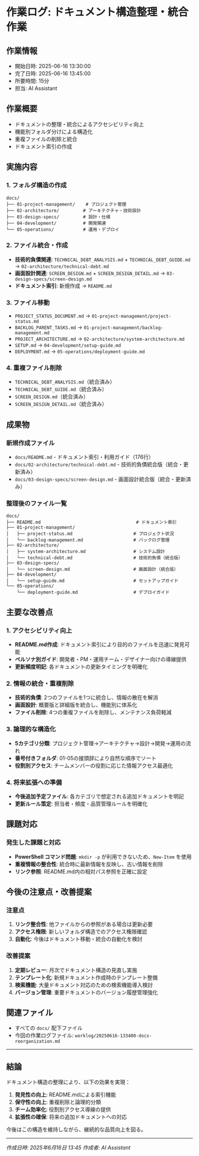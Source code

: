 # 作業ログ: ドキュメント構造整理・統合作業

## 作業情報
- 開始日時: 2025-06-16 13:30:00
- 完了日時: 2025-06-16 13:45:00
- 所要時間: 15分
- 担当: AI Assistant

## 作業概要
- ドキュメントの整理・統合によるアクセシビリティ向上
- 機能別フォルダ分けによる構造化
- 重複ファイルの削除と統合
- ドキュメント索引の作成

## 実施内容

### 1. フォルダ構造の作成
```
docs/
├── 01-project-management/    # プロジェクト管理
├── 02-architecture/         # アーキテクチャ・技術設計
├── 03-design-specs/         # 設計・仕様
├── 04-development/          # 開発関連
└── 05-operations/           # 運用・デプロイ
```

### 2. ファイル統合・作成
- **技術的負債関連**: `TECHNICAL_DEBT_ANALYSIS.md` + `TECHNICAL_DEBT_GUIDE.md` → `02-architecture/technical-debt.md`
- **画面設計関連**: `SCREEN_DESIGN.md` + `SCREEN_DESIGN_DETAIL.md` → `03-design-specs/screen-design.md`
- **ドキュメント索引**: 新規作成 → `README.md`

### 3. ファイル移動
- `PROJECT_STATUS_DOCUMENT.md` → `01-project-management/project-status.md`
- `BACKLOG_PARENT_TASKS.md` → `01-project-management/backlog-management.md`
- `PROJECT_ARCHITECTURE.md` → `02-architecture/system-architecture.md`
- `SETUP.md` → `04-development/setup-guide.md`
- `DEPLOYMENT.md` → `05-operations/deployment-guide.md`

### 4. 重複ファイル削除
- `TECHNICAL_DEBT_ANALYSIS.md`（統合済み）
- `TECHNICAL_DEBT_GUIDE.md`（統合済み）
- `SCREEN_DESIGN.md`（統合済み）
- `SCREEN_DESIGN_DETAIL.md`（統合済み）

## 成果物

### 新規作成ファイル
- `docs/README.md` - ドキュメント索引・利用ガイド（176行）
- `docs/02-architecture/technical-debt.md` - 技術的負債統合版（統合・更新済み）
- `docs/03-design-specs/screen-design.md` - 画面設計統合版（統合・更新済み）

### 整理後のファイル一覧
```
docs/
├── README.md                                    # ドキュメント索引
├── 01-project-management/
│   ├── project-status.md                       # プロジェクト状況
│   └── backlog-management.md                   # バックログ管理
├── 02-architecture/
│   ├── system-architecture.md                  # システム設計
│   └── technical-debt.md                       # 技術的負債（統合版）
├── 03-design-specs/
│   └── screen-design.md                        # 画面設計（統合版）
├── 04-development/
│   └── setup-guide.md                          # セットアップガイド
└── 05-operations/
    └── deployment-guide.md                     # デプロイガイド
```

## 主要な改善点

### 1. アクセシビリティ向上
- **README.md作成**: ドキュメント索引により目的のファイルを迅速に発見可能
- **ペルソナ別ガイド**: 開発者・PM・運用チーム・デザイナー向けの導線提供
- **更新頻度明記**: 各ドキュメントの更新タイミングを明確化

### 2. 情報の統合・重複削除
- **技術的負債**: 2つのファイルを1つに統合し、情報の散在を解消
- **画面設計**: 概要版と詳細版を統合し、機能別に体系化
- **ファイル削除**: 4つの重複ファイルを削除し、メンテナンス負荷軽減

### 3. 論理的な構造化
- **5カテゴリ分類**: プロジェクト管理→アーキテクチャ→設計→開発→運用の流れ
- **番号付きフォルダ**: 01-05の接頭辞により自然な順序でソート
- **役割別アクセス**: チームメンバーの役割に応じた情報アクセス最適化

### 4. 将来拡張への準備
- **今後追加予定ファイル**: 各カテゴリで想定される追加ドキュメントを明記
- **更新ルール策定**: 担当者・頻度・品質管理ルールを明確化

## 課題対応

### 発生した課題と対応
- **PowerShell コマンド問題**: `mkdir -p` が利用できないため、`New-Item` を使用
- **重複情報の整合性**: 統合時に最新情報を反映し、古い情報を削除
- **リンク参照**: README.md内の相対パス参照を正確に設定

## 今後の注意点・改善提案

### 注意点
1. **リンク整合性**: 他ファイルからの参照がある場合は更新必要
2. **アクセス権限**: 新しいフォルダ構造でのアクセス権限確認
3. **自動化**: 今後はドキュメント移動・統合の自動化を検討

### 改善提案
1. **定期レビュー**: 月次でドキュメント構造の見直し実施
2. **テンプレート化**: 新規ドキュメント作成時のテンプレート整備
3. **検索機能**: 大量ドキュメント対応のための検索機能導入検討
4. **バージョン管理**: 重要ドキュメントのバージョン履歴管理強化

## 関連ファイル
- すべての `docs/` 配下ファイル
- 今回の作業ログファイル: `worklog/20250616-133400-docs-reorganization.md`

---

## 結論

ドキュメント構造の整理により、以下の効果を実現：

1. **発見性の向上**: README.mdによる索引機能
2. **保守性の向上**: 重複削除と論理的分類
3. **チーム効率化**: 役割別アクセス導線の提供
4. **拡張性の確保**: 将来の追加ドキュメントへの対応

今後はこの構造を維持しながら、継続的な品質向上を図る。

---

*作成日時: 2025年6月16日 13:45*
*作成者: AI Assistant* 